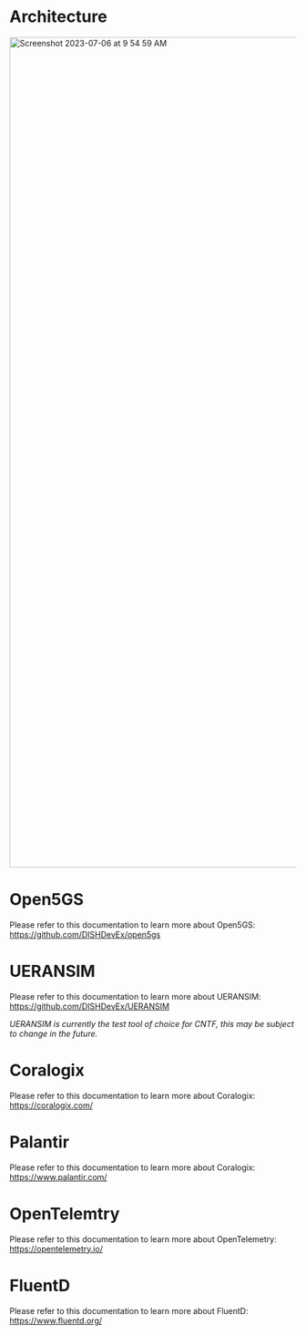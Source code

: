 # Architecture

<img width="1458" alt="Screenshot 2023-07-06 at 9 54 59 AM" src="https://github.com/DISHDevEx/cntf/assets/82470009/8dc32707-7bac-4ee3-81c6-75f58c06bc17">

# Open5GS

Please refer to this documentation to learn more about Open5GS: https://github.com/DISHDevEx/open5gs

# UERANSIM

Please refer to this documentation to learn more about UERANSIM: https://github.com/DISHDevEx/UERANSIM

*UERANSIM is currently the test tool of choice for CNTF, this may be subject to change in the future.*

# Coralogix

Please refer to this documentation to learn more about Coralogix: https://coralogix.com/

# Palantir

Please refer to this documentation to learn more about Coralogix: https://www.palantir.com/

# OpenTelemtry

Please refer to this documentation to learn more about OpenTelemetry: https://opentelemetry.io/

# FluentD

Please refer to this documentation to learn more about FluentD: https://www.fluentd.org/



